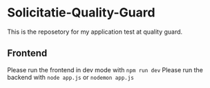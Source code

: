 # Solicitatie-Quality-Guard

This is the reposetory for my application test at quality guard.

## Frontend

Please run the frontend in dev mode with ``npm run dev``
Please run the backend with ``node app.js`` or ``nodemon app.js``